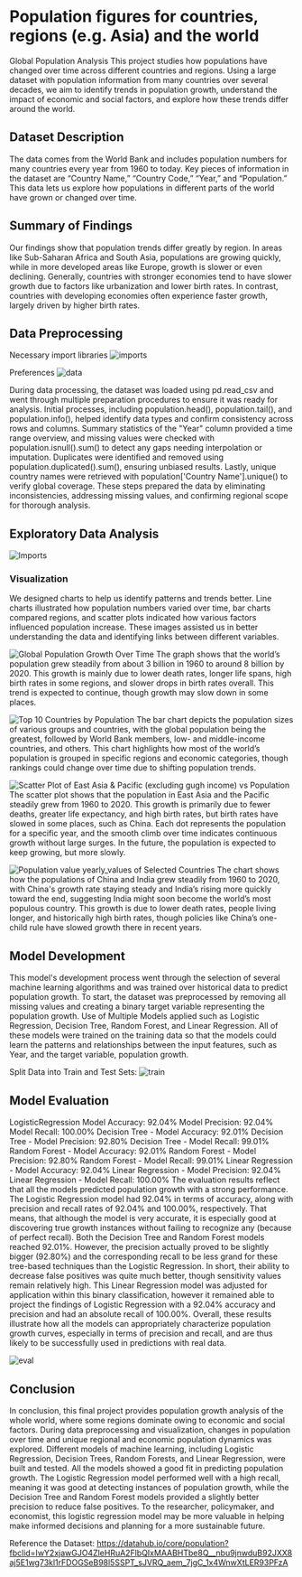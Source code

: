 # Population figures for countries, regions (e.g. Asia) and the world

Global Population Analysis
This project studies how populations have changed over time across different countries and regions. Using a large dataset with population information from many countries over several decades, we aim to identify trends in population growth, understand the impact of economic and social factors, and explore how these trends differ around the world.

## Dataset Description

The data comes from the World Bank and includes population numbers for many countries every year from 1960 to today. Key pieces of information in the dataset are “Country Name,” “Country Code,” “Year,” and “Population.” This data lets us explore how populations in different parts of the world have grown or changed over time.

## Summary of Findings

Our findings show that population trends differ greatly by region. In areas like Sub-Saharan Africa and South Asia, populations are growing quickly, while in more developed areas like Europe, growth is slower or even declining. Generally, countries with stronger economies tend to have slower growth due to factors like urbanization and lower birth rates. In contrast, countries with developing economies often experience faster growth, largely driven by higher birth rates.

## Data Preprocessing
Necessary import libraries
![imports](./Images/imports.png)

Preferences
![data](./Images/data.png)

During data processing, the dataset was loaded using pd.read_csv and went through multiple preparation procedures to ensure it was ready for analysis. Initial processes, including population.head(), population.tail(), and population.info(), helped identify data types and confirm consistency across rows and columns. Summary statistics of the "Year" column provided a time range overview, and missing values were checked with population.isnull().sum() to detect any gaps needing interpolation or imputation. Duplicates were identified and removed using population.duplicated().sum(), ensuring unbiased results. Lastly, unique country names were retrieved with population['Country Name'].unique() to verify global coverage. These steps prepared the data by eliminating inconsistencies, addressing missing values, and confirming regional scope for thorough analysis.

## Exploratory Data Analysis

![Imports](./Images/eda.png)

### Visualization

We designed charts to help us identify patterns and trends better. Line charts illustrated how population numbers varied over time, bar charts compared regions, and scatter plots indicated how various factors influenced population increase. These images assisted us in better understanding the data and identifying links between different variables. 

![Global Population Growth Over Time](./Images/Img1.png)
The graph shows that the world’s population grew steadily from about 3 billion in 1960 to around 8 billion by 2020. This growth is mainly due to lower death rates, longer life spans, high birth rates in some regions, and slower drops in birth rates overall. This trend is expected to continue, though growth may slow down in some places.

![Top 10 Countries by Population](./Images/Img2.png)
The bar chart depicts the population sizes of various groups and countries, with the global population being the greatest, followed by World Bank members, low- and middle-income countries, and others. This chart highlights how most of the world’s population is grouped in specific regions and economic categories, though rankings could change over time due to shifting population trends.

![Scatter Plot of East Asia & Pacific (excluding gugh income) vs Population](./Images/Img3.png)
The scatter plot shows that the population in East Asia and the Pacific steadily grew from 1960 to 2020. This growth is primarily due to fewer deaths, greater life expectancy, and high birth rates, but birth rates have slowed in some places, such as China. Each dot represents the population for a specific year, and the smooth climb over time indicates continuous growth without large surges. In the future, the population is expected to keep growing, but more slowly.

![Population value yearly_values of Selected Countries](./Images/Img4.png)
The chart shows how the populations of China and India grew steadily from 1960 to 2020, with China's growth rate staying steady and India’s rising more quickly toward the end, suggesting India might soon become the world’s most populous country. This growth is due to lower death rates, people living longer, and historically high birth rates, though policies like China’s one-child rule have slowed growth there in recent years.

## Model Development

This model's development process went through the selection of several machine learning algorithms and was trained over historical data to predict population growth. To start, the dataset was preprocessed by removing all missing values and creating a binary target variable representing the population growth. Use of Multiple Models applied such as Logistic Regression, Decision Tree, Random Forest, and Linear Regression. All of these models were trained on the training data so that the models could learn the patterns and relationships between the input features, such as Year, and the target variable, population growth. 

Split Data into Train and Test Sets:
![train](./Images/train.png)

## Model Evaluation

LogisticRegression
Model Accuracy: 92.04%
Model Precision: 92.04%
Model Recall: 100.00%
Decision Tree - Model Accuracy: 92.01% 
Decision Tree - Model Precision: 92.80% 
Decision Tree - Model Recall: 99.01% 
Random Forest - Model Accuracy: 92.01% 
Random Forest - Model Precision: 92.80% 
Random Forest - Model Recall: 99.01% 
Linear Regression - Model Accuracy: 92.04% 
Linear Regression - Model Precision: 92.04% 
Linear Regression - Model Recall: 100.00%
The evaluation results reflect that all the models predicted population growth with a strong performance. The Logistic Regression model had 92.04% in terms of accuracy, along with precision and recall rates of 92.04% and 100.00%, respectively. That means, that although the model is very accurate, it is especially good at discovering true growth instances without failing to recognize any (because of perfect recall).
Both the Decision Tree and Random Forest models reached 92.01%. However, the precision actually proved to be slightly bigger (92.80%) and the corresponding recall to be less grand for these tree-based techniques than the Logistic Regression. In short, their ability to decrease false positives was quite much better, though sensitivity values remain relatively high.
This Linear Regression model was adjusted for application within this binary classification, however it remained able to project the findings of Logistic Regression with a 92.04% accuracy and precision and had an absolute recall of 100.00%.
Overall, these results illustrate how all the models can appropriately characterize population growth curves, especially in terms of precision and recall, and are thus likely to be successfully used in predictions with real data.

![eval](./Images/eval.png)

## Conclusion

In conclusion, this final project provides population growth analysis of the whole world, where some regions dominate owing to economic and social factors. During data preprocessing and visualization, changes in population over time and unique regional and economic population dynamics was explored. Different models of machine learning, including Logistic Regression, Decision Trees, Random Forests, and Linear Regression, were built and tested. All the models showed a good fit in predicting population growth. The Logistic Regression model performed well with a high recall, meaning it was good at detecting instances of population growth, while the Decision Tree and Random Forest models provided a slightly better precision to reduce false positives. To the researcher, policymaker, and economist, this logistic regression model may be more valuable in helping make informed decisions and planning for a more sustainable future.

Reference the Dataset: https://datahub.io/core/population?fbclid=IwY2xjawGJO4ZleHRuA2FlbQIxMAABHTbe8Q__nbu9jnwduB92JXX8aj5E1wg73kl1rFDOGSeB98l5SSPT_sJVRQ_aem_7jgC_1x4WnwXtLER93PFzA